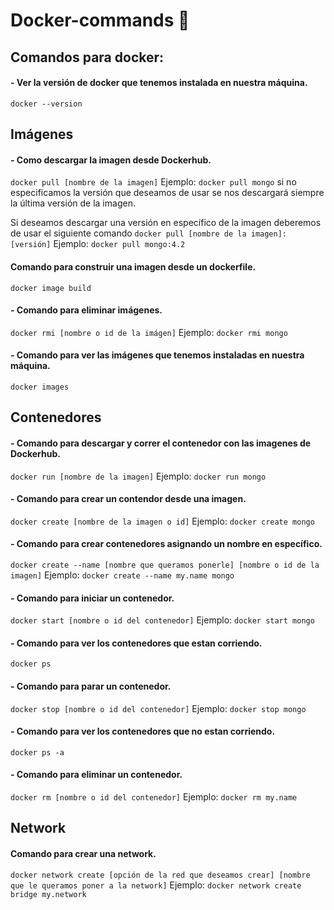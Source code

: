 # Docker-commands :whale:

## Comandos para docker:

#### - Ver la versión de docker que tenemos instalada en nuestra máquina.
```docker --version```

## Imágenes

#### - Como descargar la imagen desde Dockerhub.
```docker pull [nombre de la imagen]```
Ejemplo: ```docker pull mongo``` si no especificamos la versión que deseamos de usar se nos descargará siempre la última versión de la imagen.

Si deseamos descargar una versión en específico de la imagen deberemos de usar el siguiente comando ```docker pull [nombre de la imagen]:[versión]```
Ejemplo: ```docker pull mongo:4.2```

#### Comando para construir una imagen desde un dockerfile.
```docker image build```

#### - Comando para eliminar imágenes.
```docker rmi [nombre o id de la imágen]```
Ejemplo: ```docker rmi mongo```

#### - Comando para ver las imágenes que tenemos instaladas en nuestra máquina.
```docker images```

## Contenedores

#### - Comando para descargar y correr el contenedor con las imagenes de Dockerhub.
```docker run [nombre de la imagen]``` 
Ejemplo: ```docker run mongo```

#### - Comando para crear un contendor desde una imagen.
```docker create [nombre de la imagen o id]``` Ejemplo: ```docker create mongo```

#### - Comando para crear contenedores asignando un nombre en específico.
```docker create --name [nombre que queramos ponerle] [nombre o id de la imagen]```
Ejemplo: ```docker create --name my.name mongo```

#### - Comando para iniciar un contenedor.
```docker start [nombre o id del contenedor]```
Ejemplo: ```docker start mongo```

#### - Comando para ver los contenedores que estan corriendo.
```docker ps```

#### - Comando para parar un contenedor.
```docker stop [nombre o id del contenedor]```
Ejemplo: ```docker stop mongo```

#### - Comando para ver los contenedores que no estan corriendo.
```docker ps -a```

#### - Comando para eliminar un contenedor.
```docker rm [nombre o id del contenedor]```
Ejemplo: ```docker rm my.name```

## Network

#### Comando para crear una network.
```docker network create [opción de la red que deseamos crear] [nombre que le queramos poner a la network]```
Ejemplo: ```docker network create bridge my.network```










